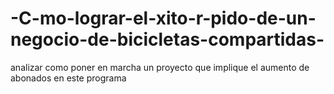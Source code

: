 # -C-mo-lograr-el-xito-r-pido-de-un-negocio-de-bicicletas-compartidas-
analizar como poner en marcha un proyecto que implique el aumento de abonados en este programa
